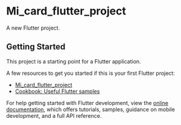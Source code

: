# Mi_card_flutter_project

A new Flutter project.

## Getting Started

This project is a starting point for a Flutter application.

A few resources to get you started if this is your first Flutter project:

- [Mi_card_flutter_project](https://github.com/Zaidkhan8222/Mi_card_flutter_project.git)
- [Cookbook: Useful Flutter samples](https://docs.flutter.dev/cookbook)

For help getting started with Flutter development, view the
[online documentation](https://docs.flutter.dev/), which offers tutorials,
samples, guidance on mobile development, and a full API reference.
